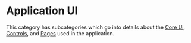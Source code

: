 ﻿# Application UI
This category has subcategories which go into details about the [Core Ui](core-ui.md),
[Controls](controls.md), and [Pages](pages.md) used in the application.

